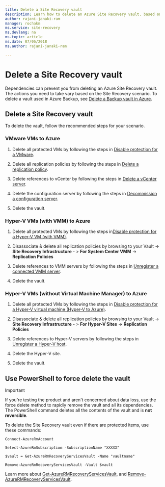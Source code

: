 ```yaml
---
title: Delete a Site Recovery vault
description: Learn how to delete an Azure Site Recovery vault, based on the Site Recovery scenario.
author: rajani-janaki-ram
manager: rochakm
ms.service: site-recovery
ms.devlang: na
ms.topic: article
ms.date: 07/06/2018
ms.author: rajani-janaki-ram

---
```

# Delete a Site Recovery vault

Dependencies can prevent you from deleting an Azure Site Recovery vault. The actions you need to take vary based on the Site Recovery scenario. To delete a vault used in Azure Backup, see [Delete a Backup vault in Azure](../backup/backup-azure-delete-vault.md).



## Delete a Site Recovery vault 
To delete the vault, follow the recommended steps for your scenario.

### VMware VMs to Azure

1. Delete all protected VMs by following the steps in [Disable protection for a VMware](site-recovery-manage-registration-and-protection.md#disable-protection-for-a-vmware-vm-or-physical-server-vmware-to-azure).

2. Delete all replication policies by following the steps in [Delete a replication policy](vmware-azure-set-up-replication.md#disassociate-or-delete-a-replication-policy).

3. Delete references to vCenter by following the steps in [Delete a vCenter server](vmware-azure-manage-vcenter.md#delete-a-vcenter-server).

4. Delete the configuration server by following the steps in [Decommission a configuration server](vmware-azure-manage-configuration-server.md#delete-or-unregister-a-configuration-server).

5. Delete the vault.


### Hyper-V VMs (with VMM) to Azure
1. Delete all protected VMs by following the steps in[Disable protection for a Hyper-V VM (with VMM)](site-recovery-manage-registration-and-protection.md#disable-protection-for-a-hyper-v-virtual-machine-replicating-to-azure-using-the-system-center-vmm-to-azure-scenario).

2. Disassociate & delete all replication policies by browsing to your Vault -> **Site Recovery Infrastructure** - > **For System Center VMM** -> **Replication Policies**

3.	Delete references to VMM servers by following the steps in [Unregister a connected VMM server](site-recovery-manage-registration-and-protection.md##unregister-a-vmm-server).

4.	Delete the vault.

### Hyper-V VMs (without Virtual Machine Manager) to Azure
1. Delete all protected VMs by following the steps in [Disable protection for a Hyper-V virtual machine (Hyper-V to Azure)](site-recovery-manage-registration-and-protection.md#disable-protection-for-a-hyper-v-virtual-machine-hyper-v-to-azure).

2. Disassociate & delete all replication policies by browsing to your Vault -> **Site Recovery Infrastructure** - > **For Hyper-V Sites** -> **Replication Policies**

3. Delete references to Hyper-V servers by following the steps in [Unregister a Hyper-V host](site-recovery-manage-registration-and-protection.md#unregister-a-hyper-v-host-in-a-hyper-v-site).

4. Delete the Hyper-V site.

5. Delete the vault.


## Use PowerShell to force delete the vault 

> [!Important]
> If you're testing the product and aren't concerned about data loss, use the force delete method to rapidly remove the vault and all its dependencies.
> The PowerShell command deletes all the contents of the vault and is **not reversible**.

To delete the Site Recovery vault even if there are protected items, use these commands:

    Connect-AzureRmAccount

    Select-AzureRmSubscription -SubscriptionName "XXXXX"

    $vault = Get-AzureRmRecoveryServicesVault -Name "vaultname"

    Remove-AzureRmRecoveryServicesVault -Vault $vault

Learn more about [Get-AzureRMRecoveryServicesVault](https://docs.microsoft.com/powershell/module/azurerm.recoveryservices/get-azurermrecoveryservicesvault?view=azurermps-6.0.0), and [Remove-AzureRMRecoveryServicesVault](https://docs.microsoft.com/powershell/module/azurerm.recoveryservices/remove-azurermrecoveryservicesvault?view=azurermps-6.0.0).
